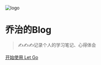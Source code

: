 <!-- _coverpage.md -->

![logo](/blog.svg)
# 乔治的Blog

> ✍️✍️✍️记录个人的学习笔记、心得体会

<!-- ### 简单、轻便 (压缩后 ~21kB)
- 无需生成 html 文件
- 众多主题 -->


[开始使用 Let Go](/README.md)